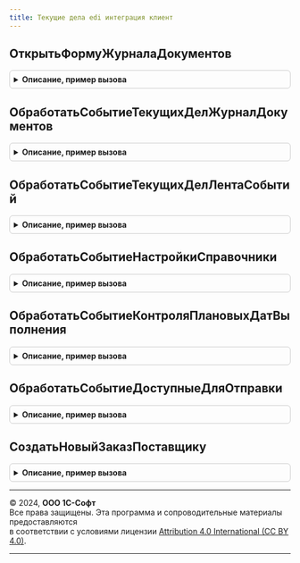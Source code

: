 ```yaml
---
title: Текущие дела edi интеграция клиент
---
```



## ОткрытьФормуЖурналаДокументов
<details style="margin: 1em 0; padding: 0.5em; border: 1px solid #ccc; border-radius: 6px;">

<summary style="font-weight: bold; cursor: pointer;">Описание, пример вызова</summary>

```bsl

Процедура ОткрытьФормуЖурналаДокументов(ПараметрыОткрытия) Экспорт
```

Пример вызова
```bsl
ТекущиеДелаEDIИнтеграцияКлиент.ОткрытьФормуЖурналаДокументов(ПараметрыОткрытия) 
```
</details>

## ОбработатьСобытиеТекущихДелЖурналДокументов
<details style="margin: 1em 0; padding: 0.5em; border: 1px solid #ccc; border-radius: 6px;">

<summary style="font-weight: bold; cursor: pointer;">Описание, пример вызова</summary>

```bsl

Процедура ОбработатьСобытиеТекущихДелЖурналДокументов(Форма, НавигационнаяСсылкаФорматированнойСтроки) Экспорт
```

Пример вызова
```bsl
ТекущиеДелаEDIИнтеграцияКлиент.ОбработатьСобытиеТекущихДелЖурналДокументов(Форма, НавигационнаяСсылкаФорматированнойСтроки) 
```
</details>

## ОбработатьСобытиеТекущихДелЛентаСобытий
<details style="margin: 1em 0; padding: 0.5em; border: 1px solid #ccc; border-radius: 6px;">

<summary style="font-weight: bold; cursor: pointer;">Описание, пример вызова</summary>

```bsl

Процедура ОбработатьСобытиеТекущихДелЛентаСобытий(Форма, НавигационнаяСсылкаФорматированнойСтроки) Экспорт
```

Пример вызова
```bsl
ТекущиеДелаEDIИнтеграцияКлиент.ОбработатьСобытиеТекущихДелЛентаСобытий(Форма, НавигационнаяСсылкаФорматированнойСтроки) 
```
</details>

## ОбработатьСобытиеНастройкиСправочники
<details style="margin: 1em 0; padding: 0.5em; border: 1px solid #ccc; border-radius: 6px;">

<summary style="font-weight: bold; cursor: pointer;">Описание, пример вызова</summary>

```bsl

Процедура ОбработатьСобытиеНастройкиСправочники(Форма, НавигационнаяСсылкаФорматированнойСтроки) Экспорт
```

Пример вызова
```bsl
ТекущиеДелаEDIИнтеграцияКлиент.ОбработатьСобытиеНастройкиСправочники(Форма, НавигационнаяСсылкаФорматированнойСтроки) 
```
</details>

## ОбработатьСобытиеКонтроляПлановыхДатВыполнения
<details style="margin: 1em 0; padding: 0.5em; border: 1px solid #ccc; border-radius: 6px;">

<summary style="font-weight: bold; cursor: pointer;">Описание, пример вызова</summary>

```bsl

Процедура ОбработатьСобытиеКонтроляПлановыхДатВыполнения(Форма, НавигационнаяСсылкаФорматированнойСтроки) Экспорт
```

Пример вызова
```bsl
ТекущиеДелаEDIИнтеграцияКлиент.ОбработатьСобытиеКонтроляПлановыхДатВыполнения(Форма, НавигационнаяСсылкаФорматированнойСтроки) 
```
</details>

## ОбработатьСобытиеДоступныеДляОтправки
<details style="margin: 1em 0; padding: 0.5em; border: 1px solid #ccc; border-radius: 6px;">

<summary style="font-weight: bold; cursor: pointer;">Описание, пример вызова</summary>

```bsl

Процедура ОбработатьСобытиеДоступныеДляОтправки(Форма, НавигационнаяСсылкаФорматированнойСтроки) Экспорт
```

Пример вызова
```bsl
ТекущиеДелаEDIИнтеграцияКлиент.ОбработатьСобытиеДоступныеДляОтправки(Форма, НавигационнаяСсылкаФорматированнойСтроки) 
```
</details>

## СоздатьНовыйЗаказПоставщику
<details style="margin: 1em 0; padding: 0.5em; border: 1px solid #ccc; border-radius: 6px;">

<summary style="font-weight: bold; cursor: pointer;">Описание, пример вызова</summary>

```bsl

Процедура СоздатьНовыйЗаказПоставщику() Экспорт
```

Пример вызова
```bsl
ТекущиеДелаEDIИнтеграцияКлиент.СоздатьНовыйЗаказПоставщику() 
```
</details>

---

© 2024, **ООО 1С-Софт**  
Все права защищены. Эта программа и сопроводительные материалы предоставляются  
в соответствии с условиями лицензии [Attribution 4.0 International (CC BY 4.0)](https://creativecommons.org/licenses/by/4.0/legalcode).

---
